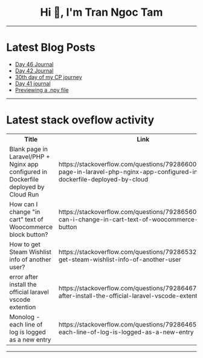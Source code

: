 <h1 align="center">Hi 👋, I'm Tran Ngoc Tam</h1>

---

# Latest Blog Posts 
<!-- BLOG-POST-LIST:START -->
- [Day 46 Journal](https://dev.to/vinnugollakoti1/day-46-journal-lib)
- [Day 42 Journal](https://dev.to/vinnugollakoti/day-42-journal-19k6)
- [30th day of my CP journey](https://dev.to/prasanna2910/30th-day-of-my-cp-journey-1863)
- [Day 41 journal](https://dev.to/vinnugollakoti/day-41-journal-278n)
- [Previewing a .npy file](https://dev.to/tallesl/previewing-a-npy-file-4715)
<!-- BLOG-POST-LIST:END -->

---

# Latest stack oveflow activity
<table>
  <tr><th>Title</th><th>Link</th></tr>
  <!-- STACKOVERFLOW:START --><tr><td>Blank page in Laravel/PHP + Nginx app configured in Dockerfile deployed by Cloud Run</td><td>https://stackoverflow.com/questions/79286600/blank-page-in-laravel-php-nginx-app-configured-in-dockerfile-deployed-by-cloud</td></tr><tr><td>How can I change &quot;in cart&quot; text of Woocommerce block button?</td><td>https://stackoverflow.com/questions/79286560/how-can-i-change-in-cart-text-of-woocommerce-block-button</td></tr><tr><td>How to get Steam Wishlist info of another user?</td><td>https://stackoverflow.com/questions/79286532/how-to-get-steam-wishlist-info-of-another-user</td></tr><tr><td>error after install the official laravel vscode extention</td><td>https://stackoverflow.com/questions/79286467/error-after-install-the-official-laravel-vscode-extention</td></tr><tr><td>Monolog - each line of log is logged as a new entry</td><td>https://stackoverflow.com/questions/79286465/monolog-each-line-of-log-is-logged-as-a-new-entry</td></tr><!-- STACKOVERFLOW:END -->
</table>

---


